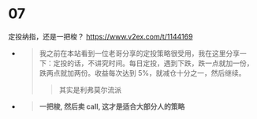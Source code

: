 
# 07

定投纳指，还是一把梭？ https://www.v2ex.com/t/1144169
- > 我之前在本站看到一位老哥分享的定投策略很受用，我在这里分享一下：定投的话，不讲究时间。每日定投，遇到下跌，跌一点就加一份，跌两点就加两份。收益每次达到 5%，就减仓十分之一，然后继续。
  >> 其实是利弗莫尔流派
- > **一把梭, 然后卖 call, 这才是适合大部分人的策略**
